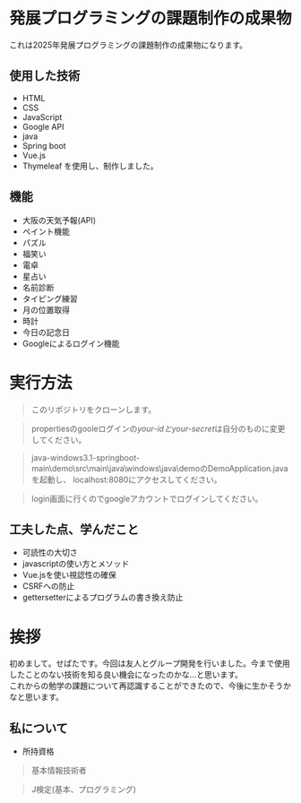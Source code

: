 # 発展プログラミングの課題制作の成果物  
これは2025年発展プログラミングの課題制作の成果物になります。  

## 使用した技術  
* HTML
* CSS
* JavaScript
* Google API
* java
* Spring boot
* Vue.js
* Thymeleaf
を使用し、制作しました。

## 機能  
* 大阪の天気予報(API)
* ペイント機能
* パズル
* 福笑い
* 電卓
* 星占い
* 名前診断
* タイピング練習
* 月の位置取得
* 時計
* 今日の記念日
* Googleによるログイン機能

# 実行方法  
> このリポジトリをクローンします。

> propertiesのgooleログインの*your-idとyour-secret*は自分のものに変更してください。

> java-windows3.1-springboot-main\demo\src\main\java\windows\java\demoのDemoApplication.javaを起動し、
> localhost:8080にアクセスしてください。
   
> login画面に行くのでgoogleアカウントでログインしてください。

## 工夫した点、学んだこと  
* 可読性の大切さ
* javascriptの使い方とメソッド
* Vue.jsを使い視認性の確保
* CSRFへの防止
* gettersetterによるプログラムの書き換え防止


# 挨拶
初めまして。せぱたです。今回は友人とグループ開発を行いました。今まで使用したことのない技術を知る良い機会になったのかな...と思います。  
これからの勉学の課題について再認識することができたので、今後に生かそうかなと思います。  
## 私について  
- 所持資格
> 基本情報技術者
 
> J検定(基本、プログラミング)
